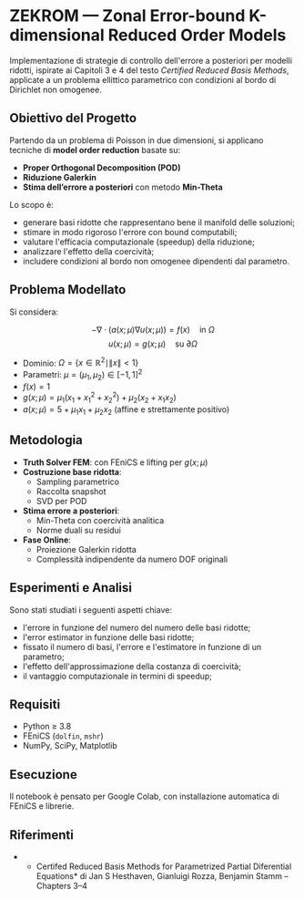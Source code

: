 # ZEKROM — Zonal Error-bound K-dimensional Reduced Order Models

Implementazione di strategie di controllo dell'errore a posteriori per modelli ridotti, ispirate ai Capitoli 3 e 4 del testo *Certified Reduced Basis Methods*, applicate a un problema ellittico parametrico con condizioni al bordo di Dirichlet non omogenee.

## Obiettivo del Progetto

Partendo da un problema di Poisson in due dimensioni, si applicano tecniche di **model order reduction** basate su:

- **Proper Orthogonal Decomposition (POD)**
- **Riduzione Galerkin**
- **Stima dell’errore a posteriori** con metodo **Min-Theta**

Lo scopo è:
- generare basi ridotte che rappresentano bene il manifold delle soluzioni;
- stimare in modo rigoroso l'errore con bound computabili;
- valutare l'efficacia computazionale (speedup) della riduzione;
- analizzare l'effetto della coercività;
- includere condizioni al bordo non omogenee dipendenti dal parametro.

## Problema Modellato

Si considera:

$$
-\nabla \cdot (a(x; \mu) \nabla u(x; \mu)) = f(x) \quad \text{in } \Omega
$$
$$
u(x; \mu) = g(x; \mu) \quad \text{su } \partial \Omega
$$

- Dominio: $\Omega = \{x \in \mathbb{R}^2 \mid \|x\| < 1\}$
- Parametri: $\mu = (\mu_1, \mu_2) \in [-1,1]^2$
- $f(x) = 1$
- $g(x; \mu) = \mu_1(x_1 + x_1^2 + x_2^2) + \mu_2(x_2 + x_1x_2)$
- $a(x; \mu) = 5 + \mu_1 x_1 + \mu_2 x_2$ (affine e strettamente positivo)

## Metodologia

- **Truth Solver FEM**: con FEniCS e lifting per $g(x;\mu)$
- **Costruzione base ridotta**:
  - Sampling parametrico
  - Raccolta snapshot
  - SVD per POD
- **Stima errore a posteriori**:
  - Min-Theta con coercività analitica
  - Norme duali su residui
- **Fase Online**:
  - Proiezione Galerkin ridotta
  - Complessità indipendente da numero DOF originali

## Esperimenti e Analisi

Sono stati studiati i seguenti aspetti chiave:

* l'errore in funzione del numero del numero delle basi ridotte;
* l'error estimator in funzione delle basi ridotte;
* fissato il numero di basi, l'errore e l'estimatore in funzione di un parametro;
* l'effetto dell'approssimazione della costanza di coercività;
* il vantaggio computazionale in termini di speedup;

## Requisiti

- Python ≥ 3.8
- FEniCS (`dolfin`, `mshr`)
- NumPy, SciPy, Matplotlib

## Esecuzione

Il notebook è pensato per Google Colab, con installazione automatica di FEniCS e librerie.

## Riferimenti

- * Certifed Reduced Basis Methods for Parametrized Partial Diferential Equations* di Jan S Hesthaven, Gianluigi Rozza, Benjamin Stamm – Chapters 3–4

